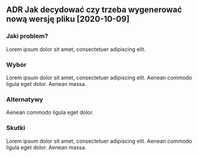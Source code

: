 ##  ADR Jak decydować czy trzeba wygenerować nową wersję pliku [2020-10-09]
### Jaki problem?

Lorem ipsum dolor sit amet, consectetuer adipiscing elit.

### Wybór

Lorem ipsum dolor sit amet, consectetuer adipiscing elit. Aenean commodo ligula eget dolor. Aenean massa.

### Alternatywy 

Aenean commodo ligula eget dolor.

### Skutki 

Lorem ipsum dolor sit amet, consectetuer adipiscing elit. Aenean commodo ligula eget dolor. Aenean massa.
